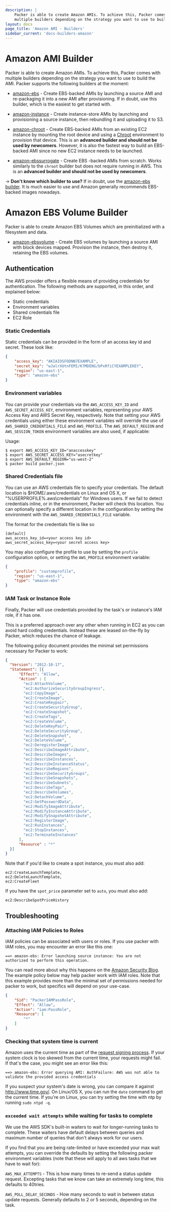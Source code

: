 ```yaml
---
description: |
    Packer is able to create Amazon AMIs. To achieve this, Packer comes with
    multiple builders depending on the strategy you want to use to build the AMI.
layout: docs
page_title: 'Amazon AMI - Builders'
sidebar_current: 'docs-builders-amazon'
---
```


# Amazon AMI Builder

Packer is able to create Amazon AMIs. To achieve this, Packer comes with
multiple builders depending on the strategy you want to use to build the AMI.
Packer supports the following builders at the moment:

-   [amazon-ebs](/docs/builders/amazon-ebs.html) - Create EBS-backed AMIs by
    launching a source AMI and re-packaging it into a new AMI after
    provisioning. If in doubt, use this builder, which is the easiest to get
    started with.

-   [amazon-instance](/docs/builders/amazon-instance.html) - Create
    instance-store AMIs by launching and provisioning a source instance, then
    rebundling it and uploading it to S3.

-   [amazon-chroot](/docs/builders/amazon-chroot.html) - Create EBS-backed AMIs
    from an existing EC2 instance by mounting the root device and using a
    [Chroot](https://en.wikipedia.org/wiki/Chroot) environment to provision
    that device. This is an **advanced builder and should not be used by
    newcomers**. However, it is also the fastest way to build an EBS-backed AMI
    since no new EC2 instance needs to be launched.

-   [amazon-ebssurrogate](/docs/builders/amazon-ebssurrogate.html) - Create EBS
    -backed AMIs from scratch. Works similarly to the `chroot` builder but does
    not require running in AWS. This is an **advanced builder and should not be
    used by newcomers**.

-&gt; **Don't know which builder to use?** If in doubt, use the [amazon-ebs
builder](/docs/builders/amazon-ebs.html). It is much easier to use and Amazon
generally recommends EBS-backed images nowadays.

# Amazon EBS Volume Builder

Packer is able to create Amazon EBS Volumes which are preinitialized with a
filesystem and data.

-   [amazon-ebsvolume](/docs/builders/amazon-ebsvolume.html) - Create EBS
    volumes by launching a source AMI with block devices mapped. Provision the
    instance, then destroy it, retaining the EBS volumes.

<span id="specifying-amazon-credentials"></span>

## Authentication

The AWS provider offers a flexible means of providing credentials for
authentication. The following methods are supported, in this order, and
explained below:

-   Static credentials
-   Environment variables
-   Shared credentials file
-   EC2 Role

### Static Credentials

Static credentials can be provided in the form of an access key id and secret.
These look like:

``` json
{
    "access_key": "AKIAIOSFODNN7EXAMPLE",
    "secret_key": "wJalrXUtnFEMI/K7MDENG/bPxRfiCYEXAMPLEKEY",
    "region": "us-east-1",
    "type": "amazon-ebs"
}
```

### Environment variables

You can provide your credentials via the `AWS_ACCESS_KEY_ID` and
`AWS_SECRET_ACCESS_KEY`, environment variables, representing your AWS Access
Key and AWS Secret Key, respectively. Note that setting your AWS credentials
using either these environment variables will override the use of
`AWS_SHARED_CREDENTIALS_FILE` and `AWS_PROFILE`. The `AWS_DEFAULT_REGION` and
`AWS_SESSION_TOKEN` environment variables are also used, if applicable:

Usage:

    $ export AWS_ACCESS_KEY_ID="anaccesskey"
    $ export AWS_SECRET_ACCESS_KEY="asecretkey"
    $ export AWS_DEFAULT_REGION="us-west-2"
    $ packer build packer.json

### Shared Credentials file

You can use an AWS credentials file to specify your credentials. The default
location is $HOME/.aws/credentials on Linux and OS X, or
"%USERPROFILE%.aws\\credentials" for Windows users. If we fail to detect
credentials inline, or in the environment, Packer will check this location. You
can optionally specify a different location in the configuration by setting the
environment with the `AWS_SHARED_CREDENTIALS_FILE` variable.

The format for the credentials file is like so

    [default]
    aws_access_key_id=<your access key id>
    aws_secret_access_key=<your secret access key>

You may also configure the profile to use by setting the `profile`
configuration option, or setting the `AWS_PROFILE` environment variable:

``` json
{
    "profile": "customprofile",
    "region": "us-east-1",
    "type": "amazon-ebs"
}
```

### IAM Task or Instance Role

Finally, Packer will use credentials provided by the task's or instance's IAM
role, if it has one.

This is a preferred approach over any other when running in EC2 as you can
avoid hard coding credentials. Instead these are leased on-the-fly by Packer,
which reduces the chance of leakage.

The following policy document provides the minimal set permissions necessary
for Packer to work:

``` json
{
  "Version": "2012-10-17",
  "Statement": [{
      "Effect": "Allow",
      "Action" : [
        "ec2:AttachVolume",
        "ec2:AuthorizeSecurityGroupIngress",
        "ec2:CopyImage",
        "ec2:CreateImage",
        "ec2:CreateKeypair",
        "ec2:CreateSecurityGroup",
        "ec2:CreateSnapshot",
        "ec2:CreateTags",
        "ec2:CreateVolume",
        "ec2:DeleteKeyPair",
        "ec2:DeleteSecurityGroup",
        "ec2:DeleteSnapshot",
        "ec2:DeleteVolume",
        "ec2:DeregisterImage",
        "ec2:DescribeImageAttribute",
        "ec2:DescribeImages",
        "ec2:DescribeInstances",
        "ec2:DescribeInstanceStatus",
        "ec2:DescribeRegions",
        "ec2:DescribeSecurityGroups",
        "ec2:DescribeSnapshots",
        "ec2:DescribeSubnets",
        "ec2:DescribeTags",
        "ec2:DescribeVolumes",
        "ec2:DetachVolume",
        "ec2:GetPasswordData",
        "ec2:ModifyImageAttribute",
        "ec2:ModifyInstanceAttribute",
        "ec2:ModifySnapshotAttribute",
        "ec2:RegisterImage",
        "ec2:RunInstances",
        "ec2:StopInstances",
        "ec2:TerminateInstances"
      ],
      "Resource" : "*"
  }]
}
```

Note that if you'd like to create a spot instance, you must also add:

    ec2:CreateLaunchTemplate,
    ec2:DeleteLaunchTemplate,
    ec2:CreateFleet

If you have the `spot_price` parameter set to `auto`, you must also add:

    ec2:DescribeSpotPriceHistory

## Troubleshooting

### Attaching IAM Policies to Roles

IAM policies can be associated with users or roles. If you use packer with IAM
roles, you may encounter an error like this one:

    ==> amazon-ebs: Error launching source instance: You are not authorized to perform this operation.

You can read more about why this happens on the [Amazon Security
Blog](https://blogs.aws.amazon.com/security/post/Tx3M0IFB5XBOCQX/Granting-Permission-to-Launch-EC2-Instances-with-IAM-Roles-PassRole-Permission).
The example policy below may help packer work with IAM roles. Note that this
example provides more than the minimal set of permissions needed for packer to
work, but specifics will depend on your use-case.

``` json
{
    "Sid": "PackerIAMPassRole",
    "Effect": "Allow",
    "Action": "iam:PassRole",
    "Resource": [
        "*"
    ]
}
```

### Checking that system time is current

Amazon uses the current time as part of the [request signing
process](http://docs.aws.amazon.com/general/latest/gr/sigv4_signing.html). If
your system clock is too skewed from the current time, your requests might
fail. If that's the case, you might see an error like this:

    ==> amazon-ebs: Error querying AMI: AuthFailure: AWS was not able to validate the provided access credentials

If you suspect your system's date is wrong, you can compare it against
<http://www.time.gov/>. On
Linux/OS X, you can run the `date` command to get the current time. If you're
on Linux, you can try setting the time with ntp by running `sudo ntpd -q`.

### `exceeded wait attempts` while waiting for tasks to complete

We use the AWS SDK's built-in waiters to wait for longer-running tasks to
complete. These waiters have default delays between queries and maximum number
of queries that don't always work for our users.

If you find that you are being rate-limited or have exceeded your max wait
attempts, you can override the defaults by setting the following packer
environment variables (note that these will apply to all aws tasks that we have
to wait for):

`AWS_MAX_ATTEMPTS` - This is how many times to re-send a status update request.
Excepting tasks that we know can take an extremely long time, this defaults to
40tries.

`AWS_POLL_DELAY_SECONDS` - How many seconds to wait in between status update
requests. Generally defaults to 2 or 5 seconds, depending on the task.
